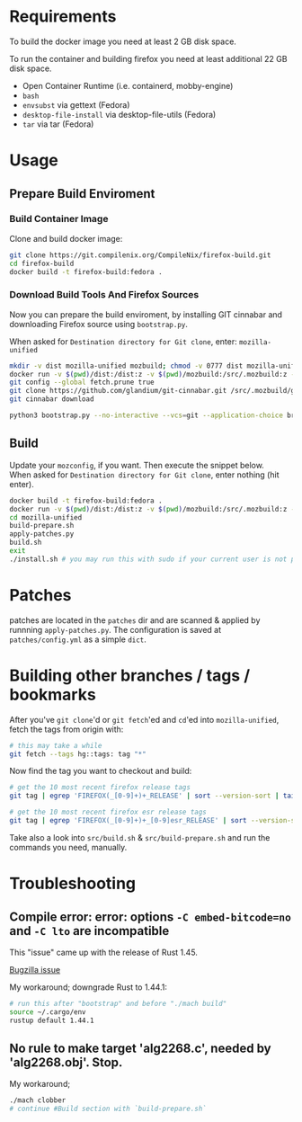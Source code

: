 # Requirements
To build the docker image you need at least 2 GB disk space.

To run the container and building firefox you need at least additional 22 GB disk space.

- Open Container Runtime (i.e. containerd, mobby-engine)
- `bash`
- `envsubst` via gettext (Fedora)
- `desktop-file-install` via desktop-file-utils (Fedora)
- `tar` via tar (Fedora)


# Usage
## Prepare Build Enviroment
### Build Container Image
Clone and build docker image:

```sh
git clone https://git.compilenix.org/CompileNix/firefox-build.git
cd firefox-build
docker build -t firefox-build:fedora .
```


### Download Build Tools And Firefox Sources
Now you can prepare the build enviroment, by installing GIT cinnabar and downloading Firefox source using `bootstrap.py`.

When asked for `Destination directory for Git clone`, enter: `mozilla-unified`

```sh
mkdir -v dist mozilla-unified mozbuild; chmod -v 0777 dist mozilla-unified mozbuild
docker run -v $(pwd)/dist:/dist:z -v $(pwd)/mozbuild:/src/.mozbuild:z -v $(pwd)/mozilla-unified:/src/mozilla-unified:z -v $(pwd)/mozconfig:/src/mozconfig:z -v $(pwd)/patches:/src/patches:z -it --rm --name firefox-build --hostname firefox-build firefox-build:fedora
git config --global fetch.prune true
git clone https://github.com/glandium/git-cinnabar.git /src/.mozbuild/git-cinnabar
git cinnabar download

python3 bootstrap.py --no-interactive --vcs=git --application-choice browser
```


## Build
Update your `mozconfig`, if you want. Then execute the snippet below. \
When asked for `Destination directory for Git clone`, enter nothing (hit enter).

```sh
docker build -t firefox-build:fedora .
docker run -v $(pwd)/dist:/dist:z -v $(pwd)/mozbuild:/src/.mozbuild:z -v $(pwd)/mozilla-unified:/src/mozilla-unified:z -v $(pwd)/mozconfig:/src/mozconfig:z -v $(pwd)/patches:/src/patches:z -it --rm --name firefox-build --hostname firefox-build firefox-build:fedora
cd mozilla-unified
build-prepare.sh
apply-patches.py
build.sh
exit
./install.sh # you may run this with sudo if your current user is not permitted to write into the installation directory (default is ~/bin/)
```


# Patches
patches are located in the `patches` dir and are scanned & applied by runnning `apply-patches.py`. The configuration is saved at `patches/config.yml` as a simple `dict`.


# Building other branches / tags / bookmarks
After you've `git clone`'d or `git fetch`'ed and `cd`'ed into `mozilla-unified`, fetch the tags from origin with:

```sh
# this may take a while
git fetch --tags hg::tags: tag "*"
```

Now find the tag you want to checkout and build:

```sh
# get the 10 most recent firefox release tags
git tag | egrep 'FIREFOX(_[0-9]+)+_RELEASE' | sort --version-sort | tail -10

# get the 10 most recent firefox esr release tags
git tag | egrep 'FIREFOX(_[0-9]+)+_[0-9]esr_RELEASE' | sort --version-sort | tail -10
```

Take also a look into `src/build.sh` & `src/build-prepare.sh` and run the commands you need, manually.


# Troubleshooting
## Compile error: error: options `-C embed-bitcode=no` and `-C lto` are incompatible
This "issue" came up with the release of Rust 1.45.

[Bugzilla issue](https://bugzilla.mozilla.org/show_bug.cgi?id=1640982)

My workaround; downgrade Rust to 1.44.1:
```sh
# run this after "bootstrap" and before "./mach build"
source ~/.cargo/env
rustup default 1.44.1
```


## No rule to make target 'alg2268.c', needed by 'alg2268.obj'. Stop.
My workaround;

```sh
./mach clobber
# continue #Build section with `build-prepare.sh`
```

